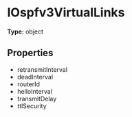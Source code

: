 # IOspfv3VirtualLinks


**Type:** object

## Properties
* retransmitInterval
* deadInterval
* routerId
* helloInterval
* transmitDelay
* ttlSecurity
